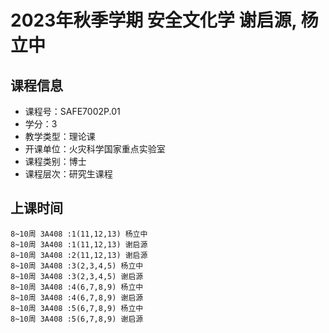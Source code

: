 # 2023年秋季学期 安全文化学 谢启源, 杨立中






## 课程信息

- 课程号：SAFE7002P.01
- 学分：3
- 教学类型：理论课
- 开课单位：火灾科学国家重点实验室
- 课程类别：博士
- 课程层次：研究生课程

## 上课时间

```
8~10周 3A408 :1(11,12,13) 杨立中
8~10周 3A408 :1(11,12,13) 谢启源
8~10周 3A408 :2(11,12,13) 谢启源
8~10周 3A408 :3(2,3,4,5) 杨立中
8~10周 3A408 :3(2,3,4,5) 谢启源
8~10周 3A408 :4(6,7,8,9) 杨立中
8~10周 3A408 :4(6,7,8,9) 谢启源
8~10周 3A408 :5(6,7,8,9) 杨立中
8~10周 3A408 :5(6,7,8,9) 谢启源
```

